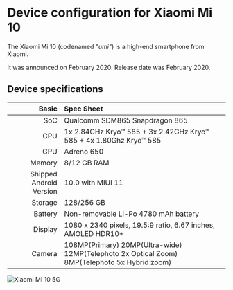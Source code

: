 Device configuration for Xiaomi Mi 10
=========================================

The Xiaomi Mi 10 (codenamed _"umi"_) is a high-end smartphone from Xiaomi.

It was announced on February 2020. Release date was February 2020.

## Device specifications

Basic   | Spec Sheet
-------:|:-------------------------
SoC     | Qualcomm SDM865 Snapdragon 865
CPU     | 1x 2.84GHz Kryo™ 585 + 3x 2.42GHz Kryo™ 585 + 4x 1.80Ghz Kryo™ 585
GPU     | Adreno 650
Memory  | 8/12 GB RAM
Shipped Android Version | 10.0 with MIUI 11
Storage | 128/256 GB
Battery | Non-removable Li-Po 4780 mAh battery
Display | 1080 x 2340 pixels, 19.5:9 ratio, 6.67 inches, AMOLED HDR10+
Camera  | 108MP(Primary) 20MP(Ultra-wide) 12MP(Telephoto 2x Optical Zoom) 8MP(Telephoto 5x Hybrid zoom)

![Xiaomi MI 10 5G ](https://img.chaptsand.top/img/Xaomi-Mi-10.png "Xiaomi MI 10 5G")



